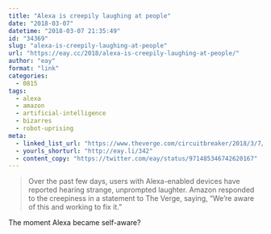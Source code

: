 ```yaml
---
title: "Alexa is creepily laughing at people"
date: "2018-03-07"
datetime: "2018-03-07 21:35:49"
id: "34369"
slug: "alexa-is-creepily-laughing-at-people"
url: "https://eay.cc/2018/alexa-is-creepily-laughing-at-people/"
author: "eay"
format: "link"
categories:
  - 0815
tags:
  - alexa
  - amazon
  - artificial-intelligence
  - bizarres
  - robot-uprising
meta:
  - linked_list_url: "https://www.theverge.com/circuitbreaker/2018/3/7/17092334/amazon-alexa-devices-strange-laughter"
  - yourls_shorturl: "http://eay.li/342"
  - content_copy: "https://twitter.com/eay/status/971485346742620167"
---
```


> Over the past few days, users with Alexa-enabled devices have reported hearing strange, unprompted laughter. Amazon responded to the creepiness in a statement to The Verge, saying, “We’re aware of this and working to fix it.”

The moment Alexa became self-aware?
